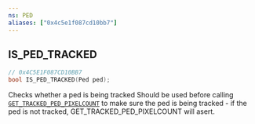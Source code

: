 ```yaml
---
ns: PED
aliases: ["0x4c5e1f087cd10bb7"]
---
```

## IS_PED_TRACKED

```c
// 0x4C5E1F087CD10BB7
bool IS_PED_TRACKED(Ped ped);
```

Checks whether a ped is being tracked Should be used before calling [`GET_TRACKED_PED_PIXELCOUNT`](#_0x511F1A683387C7E2) to make sure the ped is being tracked - if the ped is not tracked, GET_TRACKED_PED_PIXELCOUNT will asert.

